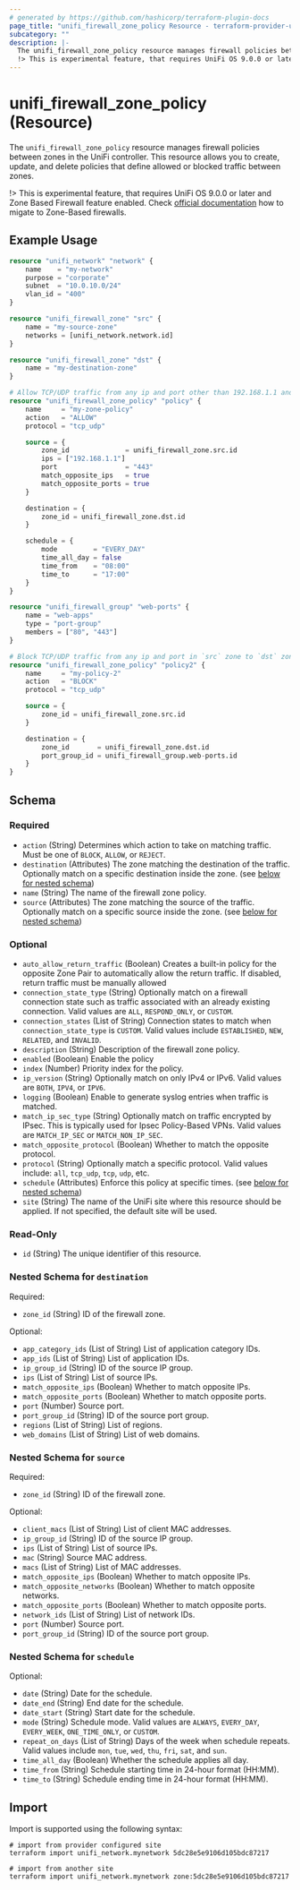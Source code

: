```yaml
---
# generated by https://github.com/hashicorp/terraform-plugin-docs
page_title: "unifi_firewall_zone_policy Resource - terraform-provider-unifi"
subcategory: ""
description: |-
  The unifi_firewall_zone_policy resource manages firewall policies between zones in the UniFi controller. This resource allows you to create, update, and delete policies that define allowed or blocked traffic between zones.
  !> This is experimental feature, that requires UniFi OS 9.0.0 or later and Zone Based Firewall feature enabled. Check official documentation https://help.ui.com/hc/en-us/articles/28223082254743-Migrating-to-Zone-Based-Firewalls-in-UniFi how to migate to Zone-Based firewalls.
---
```


# unifi_firewall_zone_policy (Resource)

The `unifi_firewall_zone_policy` resource manages firewall policies between zones in the UniFi controller. This resource allows you to create, update, and delete policies that define allowed or blocked traffic between zones.

!> This is experimental feature, that requires UniFi OS 9.0.0 or later and Zone Based Firewall feature enabled. Check [official documentation](https://help.ui.com/hc/en-us/articles/28223082254743-Migrating-to-Zone-Based-Firewalls-in-UniFi) how to migate to Zone-Based firewalls.

## Example Usage

```terraform
resource "unifi_network" "network" {
    name    = "my-network"
    purpose = "corporate"
    subnet  = "10.0.10.0/24"
    vlan_id = "400"
}

resource "unifi_firewall_zone" "src" {
    name = "my-source-zone"
    networks = [unifi_network.network.id]
}

resource "unifi_firewall_zone" "dst" {
    name = "my-destination-zone"
}

# Allow TCP/UDP traffic from any ip and port other than 192.168.1.1 and 443 in `src` zone to `dst` zone
resource "unifi_firewall_zone_policy" "policy" {
    name     = "my-zone-policy"
    action   = "ALLOW"
    protocol = "tcp_udp"

    source = {
        zone_id              = unifi_firewall_zone.src.id
        ips = ["192.168.1.1"]
        port                 = "443"
        match_opposite_ips   = true
        match_opposite_ports = true
    }

    destination = {
        zone_id = unifi_firewall_zone.dst.id
    }

    schedule = {
        mode         = "EVERY_DAY"
        time_all_day = false
        time_from    = "08:00"
        time_to      = "17:00"
    }
}

resource "unifi_firewall_group" "web-ports" {
    name = "web-apps"
    type = "port-group"
    members = ["80", "443"]
}

# Block TCP/UDP traffic from any ip and port in `src` zone to `dst` zone ports 80 and 443 defined in port group
resource "unifi_firewall_zone_policy" "policy2" {
    name     = "my-policy-2"
    action   = "BLOCK"
    protocol = "tcp_udp"

    source = {
        zone_id = unifi_firewall_zone.src.id
    }

    destination = {
        zone_id       = unifi_firewall_zone.dst.id
        port_group_id = unifi_firewall_group.web-ports.id
    }
}
```

<!-- schema generated by tfplugindocs -->
## Schema

### Required

- `action` (String) Determines which action to take on matching traffic. Must be one of `BLOCK`, `ALLOW`, or `REJECT`.
- `destination` (Attributes) The zone matching the destination of the traffic. Optionally match on a specific destination inside the zone. (see [below for nested schema](#nestedatt--destination))
- `name` (String) The name of the firewall zone policy.
- `source` (Attributes) The zone matching the source of the traffic. Optionally match on a specific source inside the zone. (see [below for nested schema](#nestedatt--source))

### Optional

- `auto_allow_return_traffic` (Boolean) Creates a built-in policy for the opposite Zone Pair to automatically allow the return traffic. If disabled, return traffic must be manually allowed
- `connection_state_type` (String) Optionally match on a firewall connection state such as traffic associated with an already existing connection. Valid values are `ALL`, `RESPOND_ONLY`, or `CUSTOM`.
- `connection_states` (List of String) Connection states to match when `connection_state_type` is `CUSTOM`. Valid values include `ESTABLISHED`, `NEW`, `RELATED`, and `INVALID`.
- `description` (String) Description of the firewall zone policy.
- `enabled` (Boolean) Enable the policy
- `index` (Number) Priority index for the policy.
- `ip_version` (String) Optionally match on only IPv4 or IPv6. Valid values are `BOTH`, `IPV4`, or `IPV6`.
- `logging` (Boolean) Enable to generate syslog entries when traffic is matched.
- `match_ip_sec_type` (String) Optionally match on traffic encrypted by IPsec. This is typically used for Ipsec Policy-Based VPNs. Valid values are `MATCH_IP_SEC` or `MATCH_NON_IP_SEC`.
- `match_opposite_protocol` (Boolean) Whether to match the opposite protocol.
- `protocol` (String) Optionally match a specific protocol. Valid values include: `all`, `tcp_udp`, `tcp`, `udp`, etc.
- `schedule` (Attributes) Enforce this policy at specific times. (see [below for nested schema](#nestedatt--schedule))
- `site` (String) The name of the UniFi site where this resource should be applied. If not specified, the default site will be used.

### Read-Only

- `id` (String) The unique identifier of this resource.

<a id="nestedatt--destination"></a>
### Nested Schema for `destination`

Required:

- `zone_id` (String) ID of the firewall zone.

Optional:

- `app_category_ids` (List of String) List of application category IDs.
- `app_ids` (List of String) List of application IDs.
- `ip_group_id` (String) ID of the source IP group.
- `ips` (List of String) List of source IPs.
- `match_opposite_ips` (Boolean) Whether to match opposite IPs.
- `match_opposite_ports` (Boolean) Whether to match opposite ports.
- `port` (Number) Source port.
- `port_group_id` (String) ID of the source port group.
- `regions` (List of String) List of regions.
- `web_domains` (List of String) List of web domains.


<a id="nestedatt--source"></a>
### Nested Schema for `source`

Required:

- `zone_id` (String) ID of the firewall zone.

Optional:

- `client_macs` (List of String) List of client MAC addresses.
- `ip_group_id` (String) ID of the source IP group.
- `ips` (List of String) List of source IPs.
- `mac` (String) Source MAC address.
- `macs` (List of String) List of MAC addresses.
- `match_opposite_ips` (Boolean) Whether to match opposite IPs.
- `match_opposite_networks` (Boolean) Whether to match opposite networks.
- `match_opposite_ports` (Boolean) Whether to match opposite ports.
- `network_ids` (List of String) List of network IDs.
- `port` (Number) Source port.
- `port_group_id` (String) ID of the source port group.


<a id="nestedatt--schedule"></a>
### Nested Schema for `schedule`

Optional:

- `date` (String) Date for the schedule.
- `date_end` (String) End date for the schedule.
- `date_start` (String) Start date for the schedule.
- `mode` (String) Schedule mode. Valid values are `ALWAYS`, `EVERY_DAY`, `EVERY_WEEK`, `ONE_TIME_ONLY`, or `CUSTOM`.
- `repeat_on_days` (List of String) Days of the week when schedule repeats. Valid values include `mon`, `tue`, `wed`, `thu`, `fri`, `sat`, and `sun`.
- `time_all_day` (Boolean) Whether the schedule applies all day.
- `time_from` (String) Schedule starting time in 24-hour format (HH:MM).
- `time_to` (String) Schedule ending time in 24-hour format (HH:MM).

## Import

Import is supported using the following syntax:

```shell
# import from provider configured site
terraform import unifi_network.mynetwork 5dc28e5e9106d105bdc87217

# import from another site
terraform import unifi_network.mynetwork zone:5dc28e5e9106d105bdc87217
```
